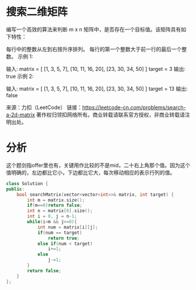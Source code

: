 # 搜索二维矩阵

编写一个高效的算法来判断 m x n 矩阵中，是否存在一个目标值。该矩阵具有如下特性：

每行中的整数从左到右按升序排列。
每行的第一个整数大于前一行的最后一个整数。
示例 1:

输入:
matrix = [
  [1,   3,  5,  7],
  [10, 11, 16, 20],
  [23, 30, 34, 50]
]
target = 3
输出: true
示例 2:

输入:
matrix = [
  [1,   3,  5,  7],
  [10, 11, 16, 20],
  [23, 30, 34, 50]
]
target = 13
输出: false

来源：力扣（LeetCode）
链接：https://leetcode-cn.com/problems/search-a-2d-matrix
著作权归领扣网络所有。商业转载请联系官方授权，非商业转载请注明出处。

# 分析

这个题剑指offer里也有，关键用作比较的不是mid，二十右上角那个值。因为这个值明确的，左边都比它小，下边都比它大，每次移动相应的表示行列的值。

```cpp
class Solution {
public:
    bool searchMatrix(vector<vector<int>>& matrix, int target) {
        int m = matrix.size();
        if(m==0)return false;
        int n = matrix[0].size();
        int i = 0, j = n-1;
        while(i<m && j>=0){
            int num = matrix[i][j];
            if(num == target)
                return true;
            else if(num < target)
                i+=1;
            else
                j-=1;
        }
        return false;
    }
};
```

